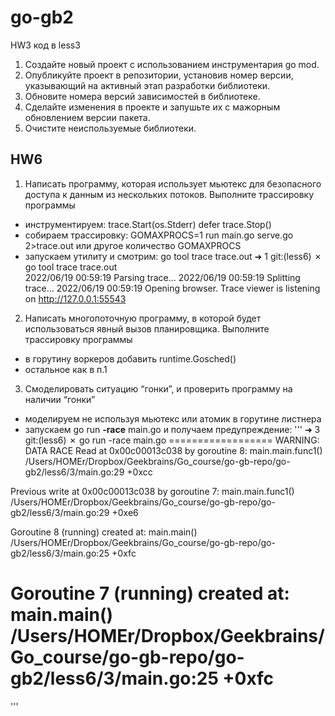 # go-gb2


HW3 
код в less3
1. Создайте новый проект с использованием инструментария go mod.
2. Опубликуйте проект в репозитории, установив номер версии, указывающий на активный этап
   разработки библиотеки.
3. Обновите номера версий зависимостей в библиотеке.
4. Сделайте изменения в проекте и запушьте их с мажорным обновлением версии пакета.
5. Очистите неиспользуемые библиотеки.


## HW6
1. Написать программу, которая использует мьютекс для безопасного доступа к данным из нескольких потоков. Выполните трассировку программы

- инструментируем:
	trace.Start(os.Stderr)
	defer trace.Stop()
- собираем трассировку:
GOMAXPROCS=1 run main.go serve.go 2>trace.out
или другое количество GOMAXPROCS
- запускаем утилиту и смотрим:
go tool trace trace.out 
➜  1 git:(less6) ✗ go tool trace trace.out                         
2022/06/19 00:59:19 Parsing trace...
2022/06/19 00:59:19 Splitting trace...
2022/06/19 00:59:19 Opening browser. Trace viewer is listening on http://127.0.0.1:55543


2. Написать многопоточную программу, в которой будет использоваться явный вызов планировщика. Выполните трассировку программы
- в горутину воркеров добавить runtime.Gosched()
- остальное как в п.1

3. Смоделировать ситуацию “гонки”, и проверить программу на наличии “гонки”
- моделируем не используя мьютекс или атомик в горутине листнера
- запускаем go run **-race** main.go
и получаем предупреждение:
'''
➜  3 git:(less6) ✗ go run -race main.go
==================
WARNING: DATA RACE
Read at 0x00c00013c038 by goroutine 8:
  main.main.func1()
      /Users/HOMEr/Dropbox/Geekbrains/Go_course/go-gb-repo/go-gb2/less6/3/main.go:29 +0xcc

Previous write at 0x00c00013c038 by goroutine 7:
  main.main.func1()
      /Users/HOMEr/Dropbox/Geekbrains/Go_course/go-gb-repo/go-gb2/less6/3/main.go:29 +0xe6

Goroutine 8 (running) created at:
  main.main()
      /Users/HOMEr/Dropbox/Geekbrains/Go_course/go-gb-repo/go-gb2/less6/3/main.go:25 +0xfc

Goroutine 7 (running) created at:
  main.main()
      /Users/HOMEr/Dropbox/Geekbrains/Go_course/go-gb-repo/go-gb2/less6/3/main.go:25 +0xfc
==================

'''

